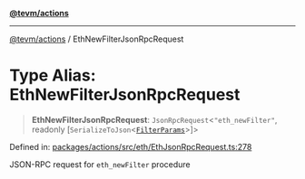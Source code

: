 [**@tevm/actions**](../README.md)

***

[@tevm/actions](../globals.md) / EthNewFilterJsonRpcRequest

# Type Alias: EthNewFilterJsonRpcRequest

> **EthNewFilterJsonRpcRequest**: `JsonRpcRequest`\<`"eth_newFilter"`, readonly \[`SerializeToJson`\<[`FilterParams`](FilterParams.md)\>\]\>

Defined in: [packages/actions/src/eth/EthJsonRpcRequest.ts:278](https://github.com/evmts/tevm-monorepo/blob/main/packages/actions/src/eth/EthJsonRpcRequest.ts#L278)

JSON-RPC request for `eth_newFilter` procedure
